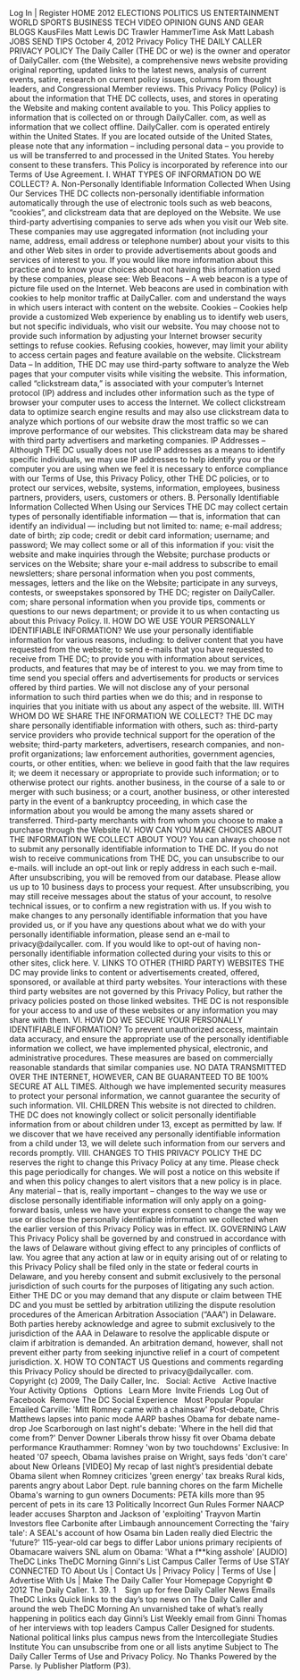 Log In | Register HOME 2012 ELECTIONS POLITICS US ENTERTAINMENT WORLD SPORTS BUSINESS TECH VIDEO OPINION GUNS AND GEAR BLOGS KausFiles Matt Lewis DC Trawler HammerTime Ask Matt Labash JOBS SEND TIPS October 4, 2012 Privacy Policy THE DAILY CALLER PRIVACY POLICY The Daily Caller (THE DC or we) is the owner and operator of DailyCaller. com {the Website), a comprehensive news website providing original reporting, updated links to the latest news, analysis of current events, satire, research on current policy issues, columns from thought leaders, and Congressional Member reviews. This Privacy Policy (Policy) is about the information that THE DC collects, uses, and stores in operating the Website and making content available to you. This Policy applies to information that is collected on or through DailyCaller. com, as well as information that we collect offline. DailyCaller. com is operated entirely within the United States. If you are located outside of the United States, please note that any information – including personal data – you provide to us will be transferred to and processed in the United States. You hereby consent to these transfers. This Policy is incorporated by reference into our Terms of Use Agreement. I. WHAT TYPES OF INFORMATION DO WE COLLECT? A. Non-Personally Identifiable Information Collected When Using Our Services THE DC collects non-personally identifiable information automatically through the use of electronic tools such as web beacons, “cookies”, and clickstream data that are deployed on the Website. We use third-party advertising companies to serve ads when you visit our Web site. These companies may use aggregated information (not including your name, address, email address or telephone number) about your visits to this and other Web sites in order to provide advertisements about goods and services of interest to you. If you would like more information about this practice and to know your choices about not having this information used by these companies, please see: Web Beacons – A web beacon is a type of picture file used on the Internet. Web beacons are used in combination with cookies to help monitor traffic at DailyCaller. com and understand the ways in which users interact with content on the website. Cookies – Cookies help provide a customized Web experience by enabling us to identify web users, but not specific individuals, who visit our website. You may choose not to provide such information by adjusting your Internet browser security settings to refuse cookies. Refusing cookies, however, may limit your ability to access certain pages and feature available on the website. Clickstream Data – In addition, THE DC may use third-party software to analyze the Web pages that your computer visits while visiting the website. This information, called “clickstream data,” is associated with your computer’s Internet protocol (IP) address and includes other information such as the type of browser your computer uses to access the Internet. We collect clickstream data to optimize search engine results and may also use clickstream data to analyze which portions of our website draw the most traffic so we can improve performance of our websites. This clickstream data may be shared with third party advertisers and marketing companies. IP Addresses – Although THE DC usually does not use IP addresses as a means to identify specific individuals, we may use IP addresses to help identify you or the computer you are using when we feel it is necessary to enforce compliance with our Terms of Use, this Privacy Policy, other THE DC policies, or to protect our services, website, systems, information, employees, business partners, providers, users, customers or others. B. Personally Identifiable Information Collected When Using our Services THE DC may collect certain types of personally identifiable information — that is, information that can identify an individual — including but not limited to: name; e-mail address; date of birth; zip code; credit or debit card information; username; and password; We may collect some or all of this information if you: visit the website and make inquiries through the Website; purchase products or services on the Website; share your e-mail address to subscribe to email newsletters; share personal information when you post comments, messages, letters and the like on the Website; participate in any surveys, contests, or sweepstakes sponsored by THE DC; register on DailyCaller. com; share personal information when you provide tips, comments or questions to our news department; or provide it to us when contacting us about this Privacy Policy. II. HOW DO WE USE YOUR PERSONALLY IDENTIFIABLE INFORMATION? We use your personally identifiable information for various reasons, including: to deliver content that you have requested from the website; to send e-mails that you have requested to receive from THE DC; to provide you with information about services, products, and features that may be of interest to you. we may from time to time send you special offers and advertisements for products or services offered by third parties. We will not disclose any of your personal information to such third parties when we do this; and in response to inquiries that you initiate with us about any aspect of the website. III. WITH WHOM DO WE SHARE THE INFORMATION WE COLLECT? THE DC may share personally identifiable information with others, such as: third-party service providers who provide technical support for the operation of the website; third-party marketers, advertisers, research companies, and non-profit organizations; law enforcement authorities, government agencies, courts, or other entities, when: we believe in good faith that the law requires it; we deem it necessary or appropriate to provide such information; or to otherwise protect our rights. another business, in the course of a sale to or merger with such business; or a court, another business, or other interested party in the event of a bankruptcy proceeding, in which case the information about you would be among the many assets shared or transferred. Third-party merchants with from whom you choose to make a purchase through the Website IV. HOW CAN YOU MAKE CHOICES ABOUT THE INFORMATION WE COLLECT ABOUT YOU? You can always choose not to submit any personally identifiable information to THE DC. If you do not wish to receive communications from THE DC, you can unsubscribe to our e-mails. will include an opt-out link or reply address in each such e-mail. After unsubscribing, you will be removed from our database. Please allow us up to 10 business days to process your request. After unsubscribing, you may still receive messages about the status of your account, to resolve technical issues, or to confirm a new registration with us. If you wish to make changes to any personally identifiable information that you have provided us, or if you have any questions about what we do with your personally identifiable information, please send an e-mail to privacy@dailycaller. com. If you would like to opt-out of having non-personally identifiable information collected during your visits to this or other sites, click here. V. LINKS TO OTHER (THIRD PARTY) WEBSITES THE DC may provide links to content or advertisements created, offered, sponsored, or available at third party websites. Your interactions with these third party websites are not governed by this Privacy Policy, but rather the privacy policies posted on those linked websites. THE DC is not responsible for your access to and use of these websites or any information you may share with them. VI. HOW DO WE SECURE YOUR PERSONALLY IDENTIFIABLE INFORMATION? To prevent unauthorized access, maintain data accuracy, and ensure the appropriate use of the personally identifiable information we collect, we have implemented physical, electronic, and administrative procedures. These measures are based on commercially reasonable standards that similar companies use. NO DATA TRANSMITTED OVER THE INTERNET, HOWEVER, CAN BE GUARANTEED TO BE 100% SECURE AT ALL TIMES. Although we have implemented security measures to protect your personal information, we cannot guarantee the security of such information. VII. CHILDREN This website is not directed to children. THE DC does not knowingly collect or solicit personally identifiable information from or about children under 13, except as permitted by law. If we discover that we have received any personally identifiable information from a child under 13, we will delete such information from our servers and records promptly. VIII. CHANGES TO THIS PRIVACY POLICY THE DC reserves the right to change this Privacy Policy at any time. Please check this page periodically for changes. We will post a notice on this website if and when this policy changes to alert visitors that a new policy is in place. Any material – that is, really important – changes to the way we use or disclose personally identifiable information will only apply on a going-forward basis, unless we have your express consent to change the way we use or disclose the personally identifiable information we collected when the earlier version of this Privacy Policy was in effect. IX. GOVERNING LAW This Privacy Policy shall be governed by and construed in accordance with the laws of Delaware without giving effect to any principles of conflicts of law. You agree that any action at law or in equity arising out of or relating to this Privacy Policy shall be filed only in the state or federal courts in Delaware, and you hereby consent and submit exclusively to the personal jurisdiction of such courts for the purposes of litigating any such action. Either THE DC or you may demand that any dispute or claim between THE DC and you must be settled by arbitration utilizing the dispute resolution procedures of the American Arbitration Association (“AAA”) in Delaware. Both parties hereby acknowledge and agree to submit exclusively to the jurisdiction of the AAA in Delaware to resolve the applicable dispute or claim if arbitration is demanded. An arbitration demand, however, shall not prevent either party from seeking injunctive relief in a court of competent jurisdiction. X. HOW TO CONTACT US Questions and comments regarding this Privacy Policy should be directed to privacy@dailycaller. com. Copyright (c) 2009, The Daily Caller, Inc.   Social: Active   Active Inactive Your Activity Options   Options   Learn More  Invite Friends  Log Out of Facebook  Remove The DC Social Experience   Most Popular Popular Emailed Carville: 'Mitt Romney came with a chainsaw' Post-debate, Chris Matthews lapses into panic mode AARP bashes Obama for debate name-drop Joe Scarborough on last night's debate: 'Where in the hell did that come from?' Denver Downer Liberals throw hissy fit over Obama debate performance Krauthammer: Romney 'won by two touchdowns' Exclusive: In heated '07 speech, Obama lavishes praise on Wright, says feds 'don't care' about New Orleans \[VIDEO\] My recap of last night’s presidential debate Obama silent when Romney criticizes 'green energy' tax breaks Rural kids, parents angry about Labor Dept. rule banning chores on the farm Michelle Obama's warning to gun owners Documents: PETA kills more than 95 percent of pets in its care 13 Politically Incorrect Gun Rules Former NAACP leader accuses Sharpton and Jackson of 'exploiting' Trayvon Martin Investors flee Carbonite after Limbaugh announcement Correcting the 'fairy tale': A SEAL's account of how Osama bin Laden really died Electric the 'future?' 115-year-old car begs to differ Labor unions primary recipients of Obamacare waivers SNL alum on Obama: 'What a f\*\*king asshole' \[AUDIO\] TheDC Links TheDC Morning Ginni's List Campus Caller Terms of Use STAY CONNECTED TO About Us | Contact Us | Privacy Policy | Terms of Use | Advertise With Us | Make The Daily Caller Your Homepage Copyright © 2012 The Daily Caller. 1. 39. 1    Sign up for free Daily Caller News Emails TheDC Links Quick links to the day’s top news on The Daily Caller and around the web TheDC Morning An unvarnished take of what’s really happening in politics each day Ginni’s List Weekly email from Ginni Thomas of her interviews with top leaders Campus Caller Designed for students. National political links plus campus news from the Intercollegiate Studies Institute You can unsubscribe from one or all lists anytime Subject to The Daily Caller Terms of Use and Privacy Policy. No Thanks Powered by the Parse. ly Publisher Platform (P3).